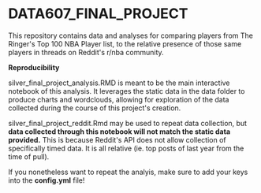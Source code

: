 # DATA607_FINAL_PROJECT

This repository contains data and analyses for comparing players from The Ringer's Top 100 NBA Player list, to the relative presence of those same players in threads on Reddit's r/nba community.

**Reproducibility**

silver_final_project_analysis.RMD is meant to be the main interactive notebook of this analysis. It leverages the static data in the data folder to produce charts and wordclouds, allowing for exploration of the data collected during the course of this project's creation.

silver_final_project_reddit.Rmd may be used to repeat data collection, but **data collected through this notebook will not match the static data provided.** This is because Reddit's API does not allow collection of specifically timed data. It is all relative (ie. top posts of last year from the time of pull).

If you nonetheless want to repeat the analyis, make sure to add your keys into the **config.yml** file!
